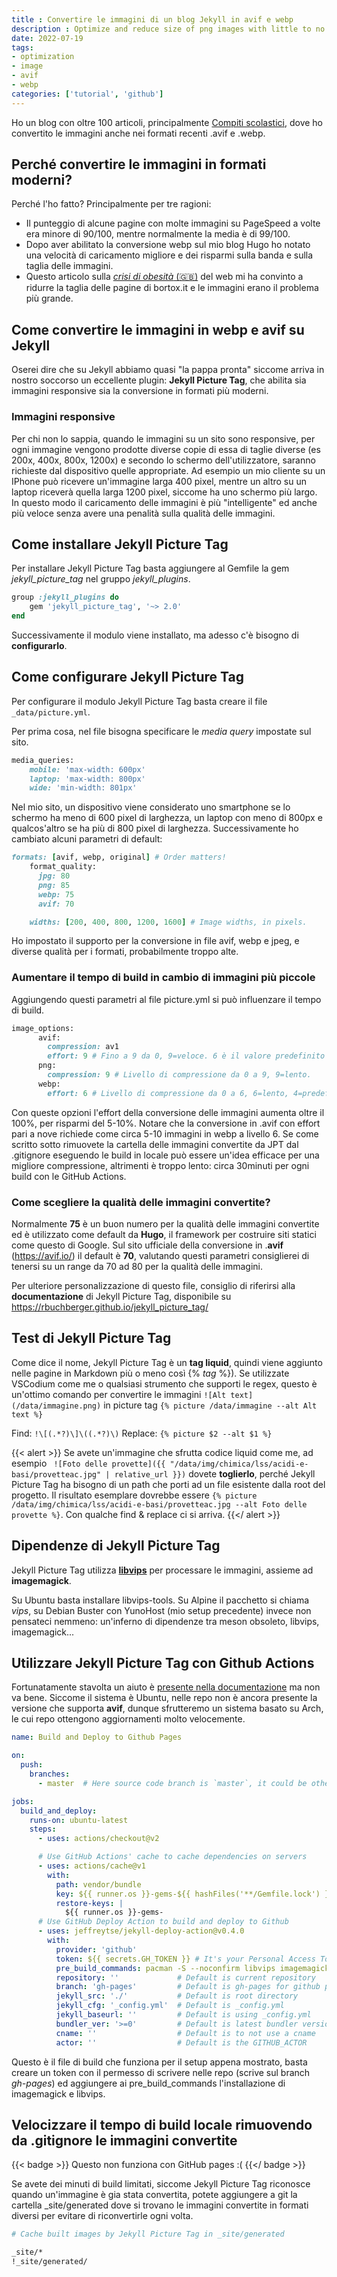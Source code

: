 ```yaml
---
title : Convertire le immagini di un blog Jekyll in avif e webp
description : Optimize and reduce size of png images with little to no loss using pngquant.
date: 2022-07-19
tags:
- optimization
- image
- avif
- webp
categories: ['tutorial', 'github']
---
```


Ho un blog con oltre 100 articoli, principalmente [Compiti scolastici](https://bortox.it/Compiti-scolastici), dove ho convertito le immagini anche nei formati recenti .avif e .webp. 

## Perché convertire le immagini in formati moderni?

Perché l'ho fatto? Principalmente per tre ragioni:

* Il punteggio di alcune pagine con molte immagini su PageSpeed a volte era minore di 90/100, mentre normalmente la media è di 99/100.
* Dopo aver abilitato la conversione webp sul mio blog Hugo ho notato una velocità di caricamento migliore e dei risparmi sulla banda e sulla taglia delle immagini.
* Questo articolo sulla [_crisi di obesità_ (:gb:)](https://idlewords.com/talks/website_obesity.htm) del web mi ha convinto a ridurre la taglia delle pagine di bortox.it e le immagini erano il problema più grande.

## Come convertire le immagini in webp e avif su Jekyll

Oserei dire che su Jekyll abbiamo quasi "la pappa pronta" siccome arriva in nostro soccorso un eccellente plugin: **Jekyll Picture Tag**, che abilita sia immagini responsive sia la conversione in formati più moderni.

### Immagini responsive

Per chi non lo sappia, quando le immagini su un sito sono responsive, per ogni immagine vengono prodotte diverse copie di essa di taglie diverse (es 200x, 400x, 800x, 1200x) e secondo lo schermo dell'utilizzatore, saranno richieste dal dispositivo quelle appropriate. Ad esempio un mio cliente su un IPhone può ricevere un'immagine larga 400 pixel, mentre un altro su un laptop riceverà quella larga 1200 pixel, siccome ha uno schermo più largo. In questo modo il caricamento delle immagini è più "intelligente" ed anche più veloce senza avere una penalità sulla qualità delle immagini.

## Come installare Jekyll Picture Tag

Per installare Jekyll Picture Tag basta aggiungere al Gemfile la gem _jekyll\_picture\_tag_ nel gruppo _jekyll\_plugins_. 

```ruby
group :jekyll_plugins do
	gem 'jekyll_picture_tag', '~> 2.0'
end
```

Successivamente il modulo viene installato, ma adesso c'è bisogno di **configurarlo**.

## Come configurare Jekyll Picture Tag

Per configurare il modulo Jekyll Picture Tag basta creare il file `_data/picture.yml`. 

Per prima cosa, nel file bisogna specificare le _media query_ impostate sul sito. 
```ruby
media_queries:
    mobile: 'max-width: 600px'
    laptop: 'max-width: 800px'
    wide: 'min-width: 801px'
```
Nel mio sito, un dispositivo viene considerato uno smartphone se lo schermo ha meno di 600 pixel di larghezza, un laptop con meno di 800px e qualcos'altro se ha più di 800 pixel di larghezza. Successivamente ho cambiato alcuni parametri di default:

```ruby
formats: [avif, webp, original] # Order matters!
    format_quality:
      jpg: 80
      png: 85
      webp: 75
      avif: 70

    widths: [200, 400, 800, 1200, 1600] # Image widths, in pixels.
```
Ho impostato il supporto per la conversione in file avif, webp e jpeg, e diverse qualità per i formati, probabilmente troppo alte. 

### Aumentare il tempo di build in cambio di immagini più piccole

Aggiungendo questi parametri al file picture.yml si può influenzare il tempo di build.

```ruby
image_options:
      avif:
        compression: av1
        effort: 9 # Fino a 9 da 0, 9=veloce. 6 è il valore predefinito
      png:
        compression: 9 # Livello di compressione da 0 a 9, 9=lento.
      webp:
        effort: 6 # Livello di compressione da 0 a 6, 6=lento, 4=predefinito.
```

Con queste opzioni l'effort della conversione delle immagini aumenta oltre il 100%, per risparmi del 5-10%. Notare che la conversione in .avif con effort pari a nove richiede come circa 5-10 immagini in webp a livello 6. Se come scritto sotto rimuovete la cartella delle immagini convertite da JPT dal .gitignore eseguendo le build in locale può essere un'idea efficace per una migliore compressione, altrimenti è troppo lento: circa 30minuti per ogni build con le GitHub Actions.


### Come scegliere la qualità delle immagini convertite?

Normalmente **75** è un buon numero per la qualità delle immagini convertite ed è utilizzato come default da **Hugo**, il framework per costruire siti statici come questo di Google. Sul sito ufficiale della conversione in .**avif** (https://avif.io/) il default è **70**, valutando questi parametri consiglierei di tenersi su un range da 70 ad 80 per la qualità delle immagini.

Per ulteriore personalizzazione di questo file, consiglio di riferirsi alla **documentazione** di Jekyll Picture Tag, disponibile su https://rbuchberger.github.io/jekyll_picture_tag/

## Test di Jekyll Picture Tag

Come dice il nome, Jekyll Picture Tag è un **tag liquid**, quindi viene aggiunto nelle pagine in Markdown più o meno così {% _tag_ %}). Se utilizzate VSCodium come me o qualsiasi strumento che supporti le regex, questo è un'ottimo comando per convertire le immagini `![Alt text](/data/immagine.png)` in picture tag `{% picture /data/immagine --alt Alt text %}`

Find: `!\[(.*?)\]\((.*?)\)`
Replace: `{% picture $2 --alt $1 %}`

{{< alert >}}
Se avete un'immagine che sfrutta codice liquid come me, ad esempio ` ![Foto delle provette]({{ "/data/img/chimica/lss/acidi-e-basi/provetteac.jpg" | relative_url }})` dovete **toglierlo**, perché Jekyll Picture Tag ha bisogno di un path che porti ad un file esistente dalla root del progetto. Il risultato esemplare dovrebbe essere `{% picture /data/img/chimica/lss/acidi-e-basi/provetteac.jpg --alt Foto delle provette %}`. Con qualche find & replace ci si arriva.
{{</ alert >}}


## Dipendenze di Jekyll Picture Tag

Jekyll Picture Tag utilizza [**libvips**](https://www.libvips.org/) per processare le immagini, assieme ad **imagemagick**.

Su Ubuntu basta installare libvips-tools. Su Alpine il pacchetto si chiama _vips_, su Debian Buster con YunoHost (mio setup precedente) invece non pensateci nemmeno: un'inferno di dipendenze tra meson obsoleto, libvips, imagemagick...

## Utilizzare Jekyll Picture Tag con Github Actions

Fortunatamente stavolta un aiuto è [presente nella documentazione](https://rbuchberger.github.io/jekyll_picture_tag/users/deployment.html?highlight=svg#github-pages) ma non va bene. Siccome il sistema è Ubuntu, nelle repo non è ancora presente la versione che supporta **avif**, dunque sfrutteremo un sistema basato su Arch, le cui repo ottengono aggiornamenti molto velocemente.

```yaml
name: Build and Deploy to Github Pages

on:
  push:
    branches:
      - master  # Here source code branch is `master`, it could be other branch

jobs:
  build_and_deploy:
    runs-on: ubuntu-latest
    steps:
      - uses: actions/checkout@v2

      # Use GitHub Actions' cache to cache dependencies on servers
      - uses: actions/cache@v1
        with:
          path: vendor/bundle
          key: ${{ runner.os }}-gems-${{ hashFiles('**/Gemfile.lock') }}
          restore-keys: |
            ${{ runner.os }}-gems-
      # Use GitHub Deploy Action to build and deploy to Github
      - uses: jeffreytse/jekyll-deploy-action@v0.4.0
        with:
          provider: 'github'
          token: ${{ secrets.GH_TOKEN }} # It's your Personal Access Token(PAT)
          pre_build_commands: pacman -S --noconfirm libvips imagemagick
          repository: ''             # Default is current repository
          branch: 'gh-pages'         # Default is gh-pages for github provider
          jekyll_src: './'           # Default is root directory
          jekyll_cfg: '_config.yml'  # Default is _config.yml
          jekyll_baseurl: ''         # Default is using _config.yml
          bundler_ver: '>=0'         # Default is latest bundler version
          cname: ''                  # Default is to not use a cname
          actor: ''                  # Default is the GITHUB_ACTOR
```

Questo è il file di build che funziona per il setup appena mostrato, basta creare un token con il permesso di scrivere nelle repo (scrive sul branch _gh-pages_) ed aggiungere ai pre_build_commands l'installazione di imagemagick e libvips.

## Velocizzare il tempo di build locale rimuovendo da .gitignore le immagini convertite

{{< badge >}}
Questo non funziona con GitHub pages :(
{{</ badge >}}

Se avete dei minuti di build limitati, siccome Jekyll Picture Tag riconosce quando un'immagine è gia stata convertita, potete aggiungere a git la cartella _site/generated dove si trovano le immagini convertite in formati diversi per evitare di riconvertirle ogni volta.

```bash
# Cache built images by Jekyll Picture Tag in _site/generated

_site/*
!_site/generated/
```

